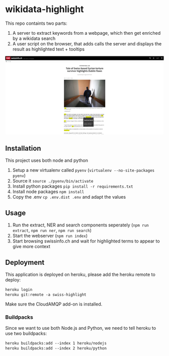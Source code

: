 # wikidata-highlight

This repo containts two parts:

1. A server to extract keywords from a webpage, which then get enriched by a wikidata search
2. A user script on the browser, that adds calls the server and displays the result as highlighted text + tooltips

![Screenshot of wikidata-highlight](https://raw.githubusercontent.com/metaodi/wikidata-highlight/master/wikidata-highlight.png)

## Installation

This project uses both node and python

1. Setup a new virtualenv called `pyenv` (`virtualenv --no-site-packages pyenv`)
1. Source it `source ./pyenv/bin/activate`
1. Install python packages `pip install -r requirements.txt`
1. Install node packages `npm install`
1. Copy the .env `cp .env.dist .env` and adapt the values

## Usage

1. Run the extract, NER and search components seperately (`npm run extract`, `npm run ner`, `npm run search`)
1. Start the webserver (`npm run index`)
1. Start browsing swissinfo.ch and wait for highlighted terms to appear to give more context

## Deployment

This application is deployed on heroku, please add the heroku remote to deploy:

```
heroku login
heroku git:remote -a swiss-highlight
```

Make sure the CloudAMQP add-on is installed.

### Buildpacks

Since we want to use both Node.js and Python, we need to tell heroku to use two buildpacks:

```
heroku buildpacks:add --index 1 heroku/nodejs
heroku buildpacks:add --index 2 heroku/python
```
